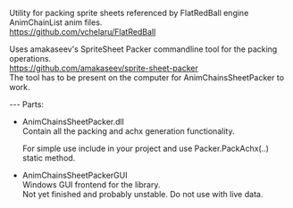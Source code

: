 Utility for packing sprite sheets referenced by FlatRedBall engine AnimChainList anim files.  
https://github.com/vchelaru/FlatRedBall  
  
Uses amakaseev's SpriteSheet Packer commandline tool for the packing operations.  
https://github.com/amakaseev/sprite-sheet-packer  
The tool has to be present on the computer for AnimChainsSheetPacker to work.  
  
--- Parts:  
- AnimChainsSheetPacker.dll  
    Contain all the packing and achx generation functionality.
    
    For simple use include in your project and use Packer.PackAchx(..) static method.
  
- AnimChainsSheetPackerGUI  
    Windows GUI frontend for the library.  
    Not yet finished and probably unstable. Do not use with live data.
    
  
